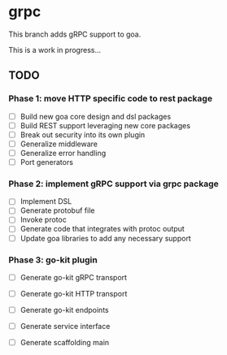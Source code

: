 # grpc
This branch adds gRPC support to goa.

This is a work in progress...

## TODO

### Phase 1: move HTTP specific code to rest package

- [ ] Build new goa core design and dsl packages
- [ ] Build REST support leveraging new core packages
- [ ] Break out security into its own plugin
- [ ] Generalize middleware
- [ ] Generalize error handling
- [ ] Port generators

### Phase 2: implement gRPC support via grpc package

- [ ] Implement DSL
- [ ] Generate protobuf file
- [ ] Invoke protoc
- [ ] Generate code that integrates with protoc output
- [ ] Update goa libraries to add any necessary support

### Phase 3: go-kit plugin

- [ ] Generate go-kit gRPC transport
- [ ] Generate go-kit HTTP transport
- [ ] Generate go-kit endpoints
- [ ] Generate service interface
- [ ] Generate scaffolding main

